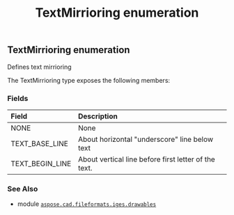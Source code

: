 ﻿---
title: TextMirrioring enumeration
second_title: Aspose.CAD for Python via .NET API References
description: 
type: docs
weight: 70
url: /aspose.cad.fileformats.iges.drawables/textmirrioring/
is_root: false
---

## TextMirrioring enumeration

Defines text mirrioring



The TextMirrioring type exposes the following members:

### Fields
| Field | Description |
| :- | :- |
| NONE | None |
| TEXT_BASE_LINE | About horizontal "underscore" line below text |
| TEXT_BEGIN_LINE | About vertical line before first letter of the text. |



### See Also
* module [`aspose.cad.fileformats.iges.drawables`](..)
